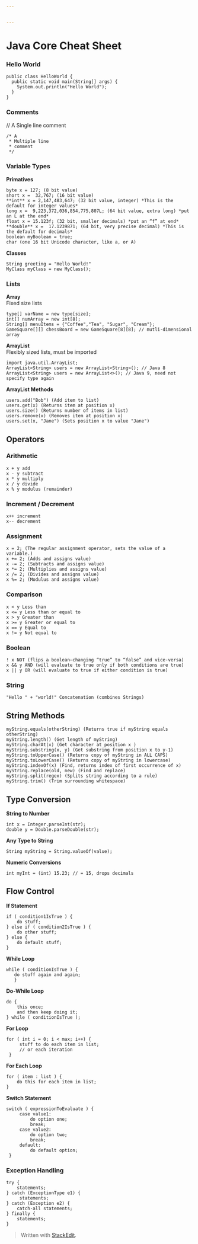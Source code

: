 ```yaml
---


---
```


<h1 id="java-core-cheat-sheet">Java Core Cheat Sheet</h1>
<h3 id="hello-world">Hello World</h3>
<pre><code>public class HelloWorld {
  public static void main(String[] args) {
    System.out.println("Hello World");    
  }
}
</code></pre>
<h3 id="comments">Comments</h3>
<p>// A Single line comment</p>
<pre><code>/* A 
 * Multiple line
 * comment
 */
</code></pre>
<h3 id="variable-types">Variable Types</h3>
<p><strong>Primatives</strong></p>
<pre><code>byte x = 127; (8 bit value)
short x =  32,767; (16 bit value)
**int** x = 2,147,483,647; (32 bit value, integer) *This is the default for integer values*
long x =  9,223,372,036,854,775,807L; (64 bit value, extra long) *put an L at the end*
float x = 15.123f; (32 bit, smaller decimals) *put an “f” at end*
**double** x =  17.1239871; (64 bit, very precise decimal) *This is the default for decimals*
boolean myBoolean = true;
char (one 16 bit Unicode character, like a, or A)
</code></pre>
<p><strong>Classes</strong></p>
<pre><code>String greeting = "Hello World!"
MyClass myClass = new MyClass();
</code></pre>
<h3 id="lists">Lists</h3>
<p><strong>Array</strong><br>
Fixed size lists</p>
<pre><code>type[] varName = new type[size];
int[] numArray = new int[8];
String[] menuItems = {"Coffee","Tea", "Sugar", "Cream"};
GameSquare[][] chessBoard = new GameSquare[8][8]; // mutli-dimensional array
</code></pre>
<p><strong>ArrayList</strong><br>
Flexibly sized lists, must be imported</p>
<pre><code>import java.util.ArrayList;    
ArrayList&lt;String&gt; users = new ArrayList&lt;String&gt;(); // Java 8
ArrayList&lt;String&gt; users = new ArrayList&lt;&gt;(); // Java 9, need not specify type again  
</code></pre>
<p><strong>ArrayList Methods</strong></p>
<pre><code>users.add("Bob") (Add item to list) 
users.get(x) (Returns item at position x) 
users.size() (Returns number of items in list) 
users.remove(x) (Removes item at position x) 
users.set(x, "Jane") (Sets position x to value "Jane")
</code></pre>
<h2 id="operators">Operators</h2>
<h3 id="arithmetic">Arithmetic</h3>
<pre><code>x + y add 
x - y subtract 
x * y multiply 
x / y divide 
x % y modulus (remainder)
</code></pre>
<h3 id="increment--decrement">Increment / Decrement</h3>
<pre><code>x++ increment 
x-- decrement
</code></pre>
<h3 id="assignment">Assignment</h3>
<pre><code>x = 2; (The regular assignment operator, sets the value of a variable.)
x += 2; (Adds and assigns value)
x -= 2; (Subtracts and assigns value)
x *= 2; (Multiplies and assigns value)
x /= 2; (Divides and assigns value)
x %= 2; (Modulus and assigns value)
</code></pre>
<h3 id="comparison">Comparison</h3>
<pre><code>x &lt; y Less than 
x &lt;= y Less than or equal to 
x &gt; y Greater than 
x &gt;= y Greater or equal to 
x == y Equal to 
x != y Not equal to
</code></pre>
<h3 id="boolean">Boolean</h3>
<pre><code>! x NOT (flips a boolean—changing “true” to “false” and vice-versa)
x &amp;&amp; y AND (will evaluate to true only if both conditions are true)
x || y OR (will evaluate to true if either condition is true)
</code></pre>
<h3 id="string">String</h3>
<pre><code>"Hello " + "world!" Concatenation (combines Strings)
</code></pre>
<h2 id="string-methods">String Methods</h2>
<pre><code>myString.equals(otherString) (Returns true if myString equals otherString)
myString.length() (Get length of myString) 
myString.charAt(x) (Get character at position x )
myString.substring(x, y) (Get substring from position x to y-1) 
myString.toUpperCase() (Returns copy of myString in ALL CAPS) 
myString.toLowerCase() (Returns copy of myString in lowercase) 
myString.indexOf(x) (Find, returns index of first occurrence of x) 
myString.replace(old, new) (Find and replace) 
myString.split(regex) (Splits string according to a rule) 
myString.trim() (Trim surrounding whitespace)
</code></pre>
<h2 id="type-conversion">Type Conversion</h2>
<p><strong>String to Number</strong></p>
<pre><code>int x = Integer.parseInt(str); 
double y = Double.parseDouble(str); 
</code></pre>
<p><strong>Any Type to String</strong></p>
<pre><code>String myString = String.valueOf(value); 
</code></pre>
<p><strong>Numeric Conversions</strong></p>
<pre><code>int myInt = (int) 15.23; // = 15, drops decimals
</code></pre>
<h2 id="flow-control">Flow Control</h2>
<p><strong>If Statement</strong></p>
<pre><code>if ( condition1IsTrue ) {
    do stuff; 
} else if ( condition2IsTrue ) {
    do other stuff; 
} else {
    do default stuff; 
} 
</code></pre>
<p><strong>While Loop</strong></p>
<pre><code>while ( conditionIsTrue ) {
   do stuff again and again; 
   } 
</code></pre>
<p><strong>Do-While Loop</strong></p>
<pre><code>do {
    this once; 
    and then keep doing it; 
} while ( conditionIsTrue ); 
</code></pre>
<p><strong>For Loop</strong></p>
<pre><code>for ( int i = 0; i &lt; max; i++) {
	 stuff to do each item in list;
	 // or each iteration 
 } 
</code></pre>
<p><strong>For Each Loop</strong></p>
<pre><code>for ( item : list ) {
    do this for each item in list;
} 
</code></pre>
<p><strong>Switch Statement</strong></p>
<pre><code>switch ( expressionToEvaluate ) {
	 case value1: 
		 do option one; 
		 break; 
	 case value2: 
		 do option two;
		 break; 
	 default: 
		 do default option; 
 }
</code></pre>
<h3 id="exception-handling">Exception Handling</h3>
<pre><code>try { 
	statements; 
} catch (ExceptionType e1) {
     statements; 
} catch (Exception e2) {
    catch-all statements; 
} finally {
    statements; 
}
</code></pre>
<blockquote>
<p>Written with <a href="https://stackedit.io/">StackEdit</a>.</p>
</blockquote>

